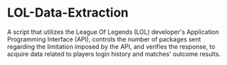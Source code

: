 # LOL-Data-Extraction
A script that utilizes the League Of Legends (LOL) developer's Application Programming Interface (API), controls the number of packages sent regarding the limitation imposed by the API, and verifies the response, to acquire data related to players login history and matches' outcome results.
